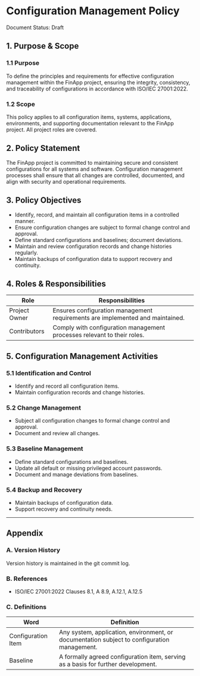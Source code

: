 # Configuration Management Policy
Document Status: Draft

## 1. Purpose & Scope

### 1.1 Purpose
To define the principles and requirements for effective configuration management within the FinApp project, ensuring the integrity, consistency, and traceability of configurations in accordance with ISO/IEC 27001:2022.

### 1.2 Scope
This policy applies to all configuration items, systems, applications, environments, and supporting documentation relevant to the FinApp project. All project roles are covered.

## 2. Policy Statement
The FinApp project is committed to maintaining secure and consistent configurations for all systems and software. Configuration management processes shall ensure that all changes are controlled, documented, and align with security and operational requirements.

## 3. Policy Objectives
- Identify, record, and maintain all configuration items in a controlled manner.
- Ensure configuration changes are subject to formal change control and approval.
- Define standard configurations and baselines; document deviations.
- Maintain and review configuration records and change histories regularly.
- Maintain backups of configuration data to support recovery and continuity.

## 4. Roles & Responsibilities

| Role           | Responsibilities                                                                 |
|----------------|----------------------------------------------------------------------------------|
| Project Owner  | Ensures configuration management requirements are implemented and maintained.     |
| Contributors   | Comply with configuration management processes relevant to their roles.           |

## 5. Configuration Management Activities

### 5.1 Identification and Control
- Identify and record all configuration items.
- Maintain configuration records and change histories.

### 5.2 Change Management
- Subject all configuration changes to formal change control and approval.
- Document and review all changes.

### 5.3 Baseline Management
- Define standard configurations and baselines.
- Update all default or missing privileged account passwords.
- Document and manage deviations from baselines.

### 5.4 Backup and Recovery
- Maintain backups of configuration data.
- Support recovery and continuity needs.

---

## Appendix

### A. Version History
Version history is maintained in the git commit log.

### B. References
- ISO/IEC 27001:2022 Clauses 8.1, A 8.9, A.12.1, A.12.5

### C. Definitions
| Word                | Definition                                                                 |
|---------------------|----------------------------------------------------------------------------|
| Configuration Item  | Any system, application, environment, or documentation subject to configuration management. |
| Baseline            | A formally agreed configuration item, serving as a basis for further development.
